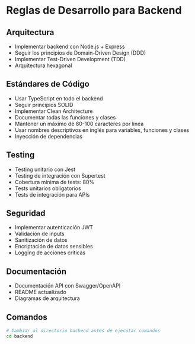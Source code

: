 # Reglas de Desarrollo para Backend

## Arquitectura
- Implementar backend con Node.js + Express
- Seguir los principios de Domain-Driven Design (DDD)
- Implementar Test-Driven Development (TDD)
- Arquitectura hexagonal

## Estándares de Código
- Usar TypeScript en todo el backend
- Seguir principios SOLID
- Implementar Clean Architecture
- Documentar todas las funciones y clases
- Mantener un máximo de 80-100 caracteres por línea
- Usar nombres descriptivos en inglés para variables, funciones y clases
- Inyección de dependencias

## Testing
- Testing unitario con Jest
- Testing de integración con Supertest
- Cobertura mínima de tests: 80%
- Tests unitarios obligatorios
- Tests de integración para APIs

## Seguridad
- Implementar autenticación JWT
- Validación de inputs
- Sanitización de datos
- Encriptación de datos sensibles
- Logging de acciones críticas

## Documentación
- Documentación API con Swagger/OpenAPI
- README actualizado
- Diagramas de arquitectura

## Comandos
```bash
# Cambiar al directorio backend antes de ejecutar comandos
cd backend
``` 
